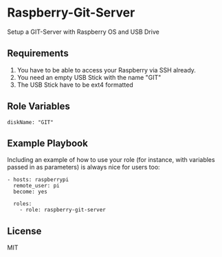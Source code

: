 Raspberry-Git-Server
=========

Setup a GIT-Server with Raspberry OS and USB Drive

Requirements
------------

1) You have to be able to access your Raspberry via SSH already.
2) You need an empty USB Stick with the name "GIT"
3) The USB Stick have to be ext4 formatted

Role Variables
--------------

```
diskName: "GIT"
```

Example Playbook
----------------

Including an example of how to use your role (for instance, with variables passed in as parameters) is always nice for users too:

    - hosts: raspberrypi
      remote_user: pi
      become: yes
      
      roles:
        - role: raspberry-git-server

License
-------

MIT